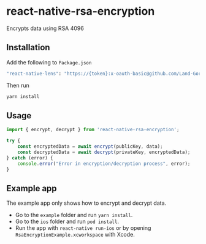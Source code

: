 # react-native-rsa-encryption

Encrypts data using RSA 4096

## Installation

Add the following to `Package.json`
```sh
"react-native-lens": "https://{token}:x-oauth-basic@github.com/Land-Gorilla/react-native-rsa-encryption.git#{version}"
```

Then run 

```sh
yarn install
```

## Usage

```js
import { encrypt, decrypt } from 'react-native-rsa-encryption';

try {
    const encryptedData = await encrypt(publicKey, data);
    const decryptedData = await decrypt(privateKey, encryptedData);
} catch (error) {
    console.error("Error in encryption/decryption process", error);
}
```

## Example app

The example app only shows how to encrypt and decrypt data.

- Go to the `example` folder and run `yarn install`.
- Go to the `ios` folder and run `pod install`.
- Run the app with `react-native run-ios` or by opening `RsaEncryptionExample.xcworkspace` with Xcode.

<br/>